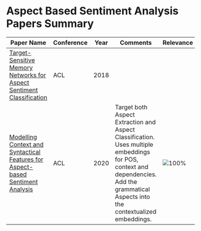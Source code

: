 # Aspect Based Sentiment Analysis Papers Summary

 Paper Name        | Conference | Year | Comments | Relevance
------------------------- | --------------- | ------------------------------- | ----- | ----
[Target-Sensitive Memory Networks for Aspect Sentiment Classification][p1] | ACL | 2018 | | 
[Modelling Context and Syntactical Features for Aspect-based Sentiment Analysis][p2] | ACL | 2020 | Target both Aspect Extraction and Aspect Classification. Uses multiple embeddings for POS, context and dependencies. Add the grammatical Aspects into the contextualized embeddings. | ![100%](https://progress-bar.dev/100/?title=AEASC)


[p2]: https://www.aclweb.org/anthology/2020.acl-main.293.pdf
[p1]: https://www.aclweb.org/anthology/P18-1088/
